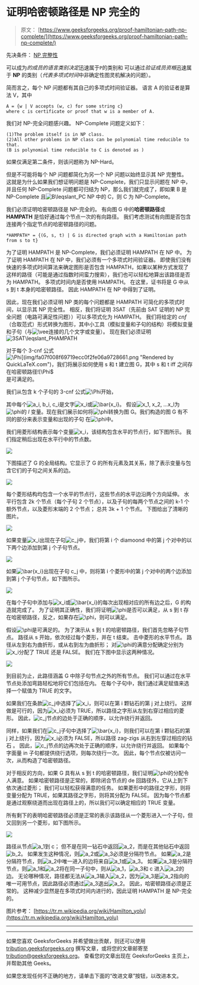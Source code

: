 # 证明哈密顿路径是 NP 完全的

> 原文： [https://www.geeksforgeeks.org/proof-hamiltonian-path-np-complete/](https://www.geeksforgeeks.org/proof-hamiltonian-path-np-complete/)

先决条件： [NP 完整性](https://www.geeksforgeeks.org/np-completeness-set-1/)

可以成为*的成员的语言类别决定*迅速属于`P`的类别和 可以通过*验证成员资格*迅速属于 **NP** 的类别（*代表多项式时间*中非确定性图灵机解决的问题）。

简而言之，每个 NP 问题都有其自己的多项式时间验证器。 语言 A 的验证者是算法 V，其中

```
A = {w | V accepts (w, c) for some string c}
where c is certificate or proof that w is a member of A.

```

我们对 NP-完全问题感兴趣。 NP-Complete 问题定义如下：

```
(1)The problem itself is in NP class.
(2)All other problems in NP class can be polynomial time reducible to that.
(B is polynomial time reducible to C is denoted as )

```

如果仅满足第二条件，则该问题称为 NP-Hard。

但是不可能将每个 NP 问题都简化为另一个 NP 问题以始终显示其 NP 完整性。 这就是为什么如果我们想证明问题是 NP-Complete，我们只显示问题在 NP 中，并且任何 NP-Complete 问题都可归结为 NP，那么我们就完成了，即如果 B 是 NP-Complete 且![B$\leqslant_P$C](img/704e99eabfa939687e3f42fed6bce836.png "Rendered by QuickLaTeX.com") NP 中的 C，则 C 为 NP-Complete。

我们必须证明哈密顿路径是 NP-完全的。 有向图 G 中的**哈密顿路径**或 **HAMPATH** 是恰好通过每个节点一次的有向路径。 我们考虑测试有向图是否包含连接两个指定节点的哈密顿路径的问题。

```
*HAMPATH* = {(G, s, t) | G is directed graph with a Hamiltonian path from s to t}
```

为了证明 HAMPATH 是 NP-Complete，我们必须证明 HAMPATH 在 NP 中。 为了证明 HAMPATH 在 NP 中，我们必须有一个多项式时间验证器。 即使我们没有快速的多项式时间算法来确定图形是否包含 HAMPATH，如果以某种方式发现了这样的路径（可能是通过指数时间蛮力搜索），我们也可以轻松地算出该路径是否为 HAMPATH。 多项式时间内是否使用 HAMPATH。 在这里，证书将是 G 中从 s 到 t 本身的哈密顿路径。 因此 HAMPATH 在 NP 中得到了证明。

因此，现在我们必须证明 NP 类的每个问题都是 HAMPATH 可简化的多项式时间，以显示其 NP 完全性。 相反，我们将证明 3SAT（先前由 SAT 证明的 NP 完全问题（电路可满足性问题））可以多项式化为 HAMPATH。 我们将给定的 *cnf* （合取范式）形式转换为图形，其中小工具（模拟变量和子句的结构）将模拟变量和子句（与![\vee](img/1e913ed1f5e02af630f529bff8fa3061.png "Rendered by QuickLaTeX.com")连接的几个文字或变量）。 现在我们必须证明![3SAT$\leqslant_P$HAMPATH](img/b314593d6cc2eb25df1a7d7f41fe4436.png "Rendered by QuickLaTeX.com")

对于每个 3-cnf 公式![$\Phi](img/fa07f008f69719ecc0f2fe06a9728661.png "Rendered by QuickLaTeX.com")，我们将展示如何使用 s 和 t 建立图 G，其中 s 和 t iff 之间存在哈密顿路径![$\Phi$](img/29cc89f527de867ad484d04629e403ed.png "Rendered by QuickLaTeX.com")是可满足的。

我们从包含 k 个子句的 3-cnf 公式![$\Phi$](img/29cc89f527de867ad484d04629e403ed.png "Rendered by QuickLaTeX.com")开始，

其中每个![a_i, b_i, c_i](img/59fd86c327a7ccc5717ba345946e4f13.png "Rendered by QuickLaTeX.com")是文字![x_i](img/8ac565c17d653ce28930ec7ba781fe6f.png "Rendered by QuickLaTeX.com")或![\bar{x_i}](img/23bdaf4da178079dd21051aabac95c85.png "Rendered by QuickLaTeX.com")。 假设![x_1, x_2, ...x_l](img/a9da650b5b679b29a66cbaae6acb616f.png "Rendered by QuickLaTeX.com")为![\phi](img/2e8a7ac66542317be45c695ae849580d.png "Rendered by QuickLaTeX.com")的 *l* 变量。现在我们展示如何将![\phi](img/2e8a7ac66542317be45c695ae849580d.png "Rendered by QuickLaTeX.com")转换为图 G。我们构造的图 G 有不同的部分来表示变量和出现的子句 在![\phi](img/2e8a7ac66542317be45c695ae849580d.png "Rendered by QuickLaTeX.com")中。

我们用菱形结构表示每个变量![x_i](img/8ac565c17d653ce28930ec7ba781fe6f.png "Rendered by QuickLaTeX.com")，该结构包含水平的节点行，如下图所示。 我们指定稍后出现在水平行中的节点数。

![](img/f96601556afb8355131c56ed1e9e0b02.png)

下图描述了 G 的全局结构。它显示了 G 的所有元素及其关系，除了表示变量与包含它们的子句之间关系的边。

![](img/99bc64c4424fd2c88d3c360bdbc3c10a.png)

每个菱形结构均包含一个水平的节点行，这些节点的水平边沿两个方向延伸。 水平行包含 2k 个节点（每个子句 2 个节点），以及子句的每两个节点之间的 k-1 个额外节点，以及菱形末端的 2 个节点； 总共 3k + 1 个节点。 下图给出了清晰的图片。

![](img/af0baee43df2466c19d8e4000e258306.png)

如果变量![x_i](img/8ac565c17d653ce28930ec7ba781fe6f.png "Rendered by QuickLaTeX.com")出现在子句![c_j](img/258947d705f67b2293f01ab21d351fe6.png "Rendered by QuickLaTeX.com")中，我们将第 i 个 diamoond 中的第 j 个对中的以下两个边添加到第 j 个子句节点。

![](img/248a3a1db9d078e2be171bc8adc0a729.png)

如果![\bar{x_i}](img/23bdaf4da178079dd21051aabac95c85.png "Rendered by QuickLaTeX.com")出现在子句 c_j 中，则将第 i 个菱形中的第 j 个对中的两个边添加到第 j 个子句节点，如下图所示。

![](img/9d9fd9c729993869ccbe151bc74c93e2.png)

在每个子句中添加与![x_i](img/8ac565c17d653ce28930ec7ba781fe6f.png "Rendered by QuickLaTeX.com")或![\bar{x_i}](img/23bdaf4da178079dd21051aabac95c85.png "Rendered by QuickLaTeX.com")的每次出现相对应的所有边之后，G 的构造就完成了。 为了证明其正确性，我们将证明![\phi](img/2e8a7ac66542317be45c695ae849580d.png "Rendered by QuickLaTeX.com")是否可以满足，从 s 到 t 存在哈密顿路径，反之，如果存在![\phi](img/2e8a7ac66542317be45c695ae849580d.png "Rendered by QuickLaTeX.com")，则可以满足。

假设![\phi](img/2e8a7ac66542317be45c695ae849580d.png "Rendered by QuickLaTeX.com")是可满足的。 为了演示从 s 到 t 的哈密顿路径，我们首先忽略子句节点。 路径从 s 开始，依次经过每个菱形，并在 t 结束。 击中菱形的水平节点。 路径从左到右为曲折形，或从右到左为曲折形； 对![\phi](img/2e8a7ac66542317be45c695ae849580d.png "Rendered by QuickLaTeX.com")的满意分配确定分别为![x_i](img/8ac565c17d653ce28930ec7ba781fe6f.png "Rendered by QuickLaTeX.com")分配了 TRUE 还是 FALSE。 我们在下图中显示这两种情况。

![](img/5de0f3577e421483d3640be1f0215917.png)

到目前为止，此路径涵盖 G 中除子句节点之外的所有节点。 我们可以通过在水平节点处添加弯路轻松地将它们包括在内。 在每个子句中，我们通过满足赋值来选择一个赋值为 TRUE 的文字。

如果我们在条款![c_j](img/258947d705f67b2293f01ab21d351fe6.png "Rendered by QuickLaTeX.com")中选择了![x_i](img/8ac565c17d653ce28930ec7ba781fe6f.png "Rendered by QuickLaTeX.com")，则可以在第 i 颗钻石的第 j 对上绕行。 这样做是可行的，因为![x_i](img/8ac565c17d653ce28930ec7ba781fe6f.png "Rendered by QuickLaTeX.com")必须为 TRUE，所以路径之字形从左到右穿过相应的菱形。 因此，![c_j](img/258947d705f67b2293f01ab21d351fe6.png "Rendered by QuickLaTeX.com")节点的边处于正确的顺序，以允许绕行并返回。

同样，如果我们在![c_j](img/258947d705f67b2293f01ab21d351fe6.png "Rendered by QuickLaTeX.com")子句中选择了![\bar{x_i}](img/23bdaf4da178079dd21051aabac95c85.png "Rendered by QuickLaTeX.com")，则我们可以在第 i 颗钻石的第 j 对上绕行，因为![x_i](img/8ac565c17d653ce28930ec7ba781fe6f.png "Rendered by QuickLaTeX.com")必须为 FALSE，所以路径 zag-zigs 从右到左穿过相应的钻石 。 因此，![c_j](img/258947d705f67b2293f01ab21d351fe6.png "Rendered by QuickLaTeX.com")节点的边再次处于正确的顺序，以允许绕行并返回。 如果每个字面量 in 子句都提供绕行选项，则每次绕行一次。 因此，每个节点仅被访问一次，从而构造了哈密顿路径。

对于相反的方向，如果 G 具有从 s 到 t 的哈密顿路径，我们证明![\phi](img/2e8a7ac66542317be45c695ae849580d.png "Rendered by QuickLaTeX.com")的分配令人满意。 如果哈密顿路径是正常的，即除闭合节点的 de 回路径外，它从上到下依次通过菱形； 我们可以轻松获得满意的任务。 如果菱形中的路径之字形，则将变量分配为 TRUE，如果其路径之字形，则将其分配为 FALSE。 因为每个节点都是通过观察绕道而出现在路径上的，所以我们可以确定相应的 TRUE 变量。

所有剩下的表明哈密顿路径必须是正常的表示该路径从一个菱形进入一个子句，但又回到另一个菱形，如下图所示。

![](img/5c65c91cb70b468e5fedb1bd168be86a.png)

路径从节点![a_1](img/02010b655aee3849f2b0d7ea7efa6079.png "Rendered by QuickLaTeX.com")到 c； 但不是在同一钻石中返回![a_2](img/641e03c1aa0ee8160f5d9f0097494fda.png "Rendered by QuickLaTeX.com")，而是在其他钻石中返回![b_2](img/57d7d5ca6b44afc7ad3251ee3d77daa5.png "Rendered by QuickLaTeX.com")。 如果发生这种情况，则![a_2](img/641e03c1aa0ee8160f5d9f0097494fda.png "Rendered by QuickLaTeX.com")或![a_3](img/3d72367e78e88d28d010c65d4003cea5.png "Rendered by QuickLaTeX.com")必须是分隔符节点。 如果![a_2](img/641e03c1aa0ee8160f5d9f0097494fda.png "Rendered by QuickLaTeX.com")是分隔符节点，则![a_2](img/641e03c1aa0ee8160f5d9f0097494fda.png "Rendered by QuickLaTeX.com")中唯一进入的边将来自![a_1](img/02010b655aee3849f2b0d7ea7efa6079.png "Rendered by QuickLaTeX.com")或![a_3](img/3d72367e78e88d28d010c65d4003cea5.png "Rendered by QuickLaTeX.com")。 如果![a_3](img/3d72367e78e88d28d010c65d4003cea5.png "Rendered by QuickLaTeX.com")是分隔符节点，则![a_1](img/02010b655aee3849f2b0d7ea7efa6079.png "Rendered by QuickLaTeX.com")和![a_2](img/641e03c1aa0ee8160f5d9f0097494fda.png "Rendered by QuickLaTeX.com")将在同一子句中，则从![a_1](img/02010b655aee3849f2b0d7ea7efa6079.png "Rendered by QuickLaTeX.com")，![a_3](img/3d72367e78e88d28d010c65d4003cea5.png "Rendered by QuickLaTeX.com")和 c 进入![a_2](img/641e03c1aa0ee8160f5d9f0097494fda.png "Rendered by QuickLaTeX.com")的边。 无论哪种情况，路径都无法从![a_3](img/3d72367e78e88d28d010c65d4003cea5.png "Rendered by QuickLaTeX.com")输入![a_2](img/641e03c1aa0ee8160f5d9f0097494fda.png "Rendered by QuickLaTeX.com")，因为![a_3](img/3d72367e78e88d28d010c65d4003cea5.png "Rendered by QuickLaTeX.com")是![a_2](img/641e03c1aa0ee8160f5d9f0097494fda.png "Rendered by QuickLaTeX.com")指向的唯一可用节点，因此路径必须通过![a_3](img/3d72367e78e88d28d010c65d4003cea5.png "Rendered by QuickLaTeX.com")退出![a_2](img/641e03c1aa0ee8160f5d9f0097494fda.png "Rendered by QuickLaTeX.com")。 因此，哈密顿路径必须是正常的。 这种减少显然是在多项式时间内进行的，因此证明 HAMPATH 是 NP-完全的。

图片参考： [https://tr.m.wikipedia.org/wiki/Hamilton_yolu](https://tr.m.wikipedia.org/wiki/Hamilton_yolu)



* * *

* * *

如果您喜欢 GeeksforGeeks 并希望做出贡献，则还可以使用 [tribution.geeksforgeeks.org](https://contribute.geeksforgeeks.org/) 撰写文章，或将您的文章邮寄至 tribution@geeksforgeeks.org。 查看您的文章出现在 GeeksforGeeks 主页上，并帮助其他 Geeks。

如果您发现任何不正确的地方，请单击下面的“改进文章”按钮，以改进本文。